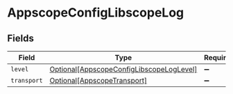 # AppscopeConfigLibscopeLog


## Fields

| Field                                                                                             | Type                                                                                              | Required                                                                                          | Description                                                                                       |
| ------------------------------------------------------------------------------------------------- | ------------------------------------------------------------------------------------------------- | ------------------------------------------------------------------------------------------------- | ------------------------------------------------------------------------------------------------- |
| `level`                                                                                           | [Optional[AppscopeConfigLibscopeLogLevel]](../../models/shared/appscopeconfiglibscopeloglevel.md) | :heavy_minus_sign:                                                                                | N/A                                                                                               |
| `transport`                                                                                       | [Optional[AppscopeTransport]](../../models/shared/appscopetransport.md)                           | :heavy_minus_sign:                                                                                | N/A                                                                                               |
